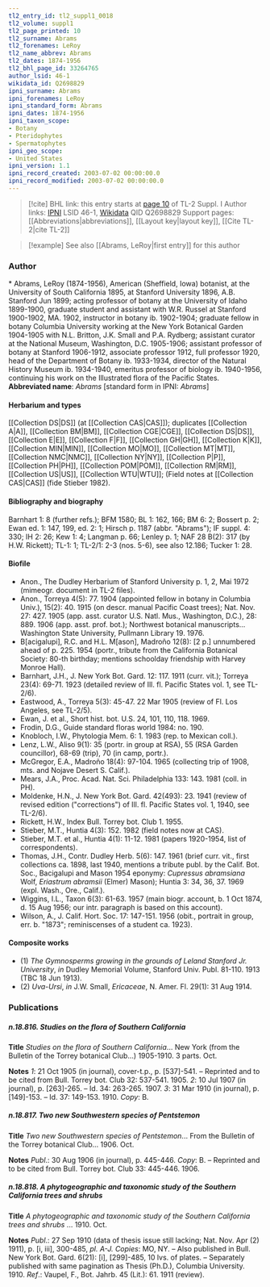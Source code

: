 ```yaml
---
tl2_entry_id: tl2_suppl1_0018
tl2_volume: suppl1
tl2_page_printed: 10
tl2_surname: Abrams
tl2_forenames: LeRoy
tl2_name_abbrev: Abrams
tl2_dates: 1874-1956
tl2_bhl_page_id: 33264765
author_lsid: 46-1
wikidata_id: Q2698829
ipni_surname: Abrams
ipni_forenames: LeRoy
ipni_standard_form: Abrams
ipni_dates: 1874-1956
ipni_taxon_scope: 
- Botany
- Pteridophytes
- Spermatophytes
ipni_geo_scope: 
- United States
ipni_version: 1.1
ipni_record_created: 2003-07-02 00:00:00.0
ipni_record_modified: 2003-07-02 00:00:00.0
---
```


> [!cite] BHL link: this entry starts at [page 10](https://www.biodiversitylibrary.org/page/33264765) of TL-2 Suppl. I
> Author links: [IPNI](https://www.ipni.org/a/46-1) LSID 46-1, [Wikidata](https://www.wikidata.org/wiki/Q2698829) QID Q2698829
> Support pages: [[Abbreviations|abbreviations]], [[Layout key|layout key]], [[Cite TL-2|cite TL-2]]

> [!example] See also [[Abrams, LeRoy|first entry]] for this author

### Author

\* Abrams, LeRoy (1874-1956), American (Sheffield, Iowa) botanist, at the University of South California 1895, at Stanford University 1896, A.B. Stanford Jun 1899; acting professor of botany at the University of Idaho 1899-1900, graduate student and assistant with W.R. Russel at Stanford 1900-1902, MA. 1902, instructor in botany ib. 1902-1904; graduate fellow in botany Columbia University working at the New York Botanical Garden 1904-1905 with N.L. Britton, J.K. Small and P.A. Rydberg; assistant curator at the National Museum, Washington, D.C. 1905-1906; assistant professor of botany at Stanford 1906-1912, associate professor 1912, full professor 1920, head of the Department of Botany ib. 1933-1934, director of the Natural History Museum ib. 1934-1940, emeritus professor of biology ib. 1940-1956, continuing his work on the Illustrated flora of the Pacific States. 
**Abbreviated name**: *Abrams* \[standard form in IPNI: *Abrams*\]

#### Herbarium and types

[[Collection DS|DS]] (at [[Collection CAS|CAS]]); duplicates [[Collection A|A]], [[Collection BM|BM]], [[Collection CGE|CGE]], [[Collection DS|DS]], [[Collection E|E]], [[Collection F|F]], [[Collection GH|GH]], [[Collection K|K]], [[Collection MIN|MIN]], [[Collection MO|MO]], [[Collection MT|MT]], [[Collection NMC|NMC]], [[Collection NY|NY]], [[Collection P|P]], [[Collection PH|PH]], [[Collection POM|POM]], [[Collection RM|RM]], [[Collection US|US]], [[Collection WTU|WTU]]; (Field notes at [[Collection CAS|CAS]] (fide Stieber 1982).

#### Bibliography and biography

Barnhart 1: 8 (further refs.); BFM 1580; BL 1: 162, 166; BM 6: 2; Bossert p. 2; Ewan ed. 1: 147, 199, ed. 2: 1; Hirsch p. 1187 (abbr. "Abrams"); IF suppl. 4: 330; IH 2: 26; Kew 1: 4; Langman p. 66; Lenley p. 1; NAF 28 B(2): 317 (by H.W. Rickett); TL-1: 1; TL-2/1: 2-3 (nos. 5-6), see also 12.186; Tucker 1: 28.

#### Biofile

- Anon., The Dudley Herbarium of Stanford University p. 1, 2, Mai 1972 (mimeogr. document in TL-2 files).
- Anon., Torreya 4(5): 77. 1904 (appointed fellow in botany in Columbia Univ.), 15(2): 40. 1915 (on descr. manual Pacific Coast trees); Nat. Nov. 27: 427. 1905 (app. asst. curator U.S. Natl. Mus., Washington, D.C.), 28: 889. 1906 (app. asst. prof. bot.); Northwest botanical manuscripts... Washington State University, Pullmann Library 19. 1976.
- B\[acigalupi\], R.C. and H.L. M\[ason\], Madroño 12(8): \[2 p.\] unnumbered ahead of p. 225. 1954 (portr., tribute from the California Botanical Society: 80-th birthday; mentions schoolday friendship with Harvey Monroe Hall).
- Barnhart, J.H., J. New York Bot. Gard. 12: 117. 1911 (curr. vit.); Torreya 23(4): 69-71. 1923 (detailed review of Ill. fl. Pacific States vol. 1, see TL-2/6).
- Eastwood, A., Torreya 5(3): 45-47. 22 Mar 1905 (review of Fl. Los Angeles, see TL-2/5).
- Ewan, J. et al., Short hist. bot. U.S. 24, 101, 110, 118. 1969.
- Frodin, D.G., Guide standard floras world 1984: no. 190.
- Knobloch, I.W., Phytologia Mem. 6: 1. 1983 (rep. to Mexican coll.).
- Lenz, L.W., Aliso 9(1): 35 (portr. in group at RSA), 55 (RSA Garden councillor), 68-69 (trip), 70 (in camp, portr.).
- McGregor, E.A., Madroño 18(4): 97-104. 1965 (collecting trip of 1908, mts. and Nojave Desert S. Calif.).
- Mears, J.A., Proc. Acad. Nat. Sci. Philadelphia 133: 143. 1981 (coll. in PH).
- Moldenke, H.N., J. New York Bot. Gard. 42(493): 23. 1941 (review of revised edition ("corrections") of Ill. fl. Pacific States vol. 1, 1940, see TL-2/6).
- Rickett, H.W., Index Bull. Torrey bot. Club 1. 1955.
- Stieber, M.T., Huntia 4(3): 152. 1982 (field notes now at CAS).
- Stieber, M.T. et al., Huntia 4(1): 11-12. 1981 (papers 1920-1954, list of correspondents).
- Thomas, J.H., Contr. Dudley Herb. 5(6): 147. 1961 (brief curr. vit., first collections ca. 1898, last 1940, mentions a tribute publ. by the Calif. Bot. Soc., Bacigalupi and Mason 1954 eponymy: *Cupressus abramsiana* Wolf, *Eriastrum abramsii* (Elmer) Mason); Huntia 3: 34, 36, 37. 1969 (expl. Wash., Ore., Calif.).
- Wiggins, I.L., Taxon 6(3): 61-63. 1957 (main biogr. account, b. 1 Oct 1874, d. 15 Aug 1956; our intr. paragraph is based on this account).
- Wilson, A., J. Calif. Hort. Soc. 17: 147-151. 1956 (obit., portrait in group, err. b. "1873"; reminiscenses of a student ca. 1923).

#### Composite works

- (1) *The Gymnosperms growing in the grounds of Leland Stanford Jr. University*, *in* Dudley Memorial Volume, Stanford Univ. Publ. 81-110. 1913 (TBC 18 Jun 1913).
- (2) *Uva-Ursi*, *in* J.W. Small, *Ericaceae*, N. Amer. Fl. 29(1): 31 Aug 1914.

### Publications

##### n.18.816. Studies on the flora of Southern California

**Title**
*Studies on the flora of Southern California*... New York (from the Bulletin of the Torrey botanical Club...) 1905-1910. 3 parts. Oct.

**Notes**
*1*: 21 Oct 1905 (in journal), cover-t.p., p. \[537\]-541. – Reprinted and to be cited from Bull. Torrey bot. Club 32: 537-541. 1905.
*2*: 10 Jul 1907 (in journal), p. \[263\]-265. – Id. 34: 263-265. 1907.
*3*: 31 Mar 1910 (in journal), p. \[149\]-153. – Id. 37: 149-153. 1910.
*Copy*: B.

##### n.18.817. Two new Southwestern species of Pentstemon

**Title**
*Two new Southwestern species of Pentstemon*... From the Bulletin of the Torrey botanical Club... 1906. Oct.

**Notes**
*Publ*.: 30 Aug 1906 (in journal), p. 445-446. *Copy*: B. – Reprinted and to be cited from Bull. Torrey bot. Club 33: 445-446. 1906.

##### n.18.818. A phytogeographic and taxonomic study of the Southern California trees and shrubs

**Title**
*A phytogeographic and taxonomic study of the Southern California trees and shrubs* ... 1910. Oct.

**Notes**
*Publ*.: 27 Sep 1910 (data of thesis issue still lacking; Nat. Nov. Apr (2) 1911), p. \[i, iii\], 300-485, *pl. A-J. Copies*: MO, NY. – Also published in Bull. New York Bot. Gard. 6(21): \[i\], \[299\]-485, 10 lvs. of plates. – Separately published with same pagination as Thesis (Ph.D.), Columbia University. 1910.
*Ref*.: Vaupel, F., Bot. Jahrb. 45 (Lit.): 61. 1911 (review).

